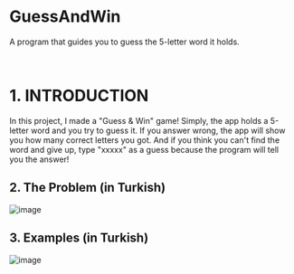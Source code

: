 # GuessAndWin
 A program that guides you to guess the 5-letter word it holds.
 
 
# 1.	INTRODUCTION

In this project, I made a "Guess & Win" game! Simply, the app holds a 5-letter word and you try to guess it. If you answer wrong, the app will show you how many correct letters you got. And if you think you can't find the word and give up, type "xxxxx" as a guess because the program will tell you the answer!


## 2.	The Problem (in Turkish)

![image](https://user-images.githubusercontent.com/93702923/140332500-20985512-2fd2-41ee-9ea4-643093980c13.png)


## 3.	Examples (in Turkish)

![image](https://user-images.githubusercontent.com/93702923/140332577-558415bc-3086-4069-b35f-5771ad7fef4d.png)

